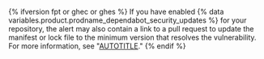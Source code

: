 {% ifversion fpt or ghec or ghes %}
If you have enabled {% data variables.product.prodname_dependabot_security_updates %} for your repository, the alert may also contain a link to a pull request to update the manifest or lock file to the minimum version that resolves the vulnerability. For more information, see "[AUTOTITLE](/code-security/dependabot/dependabot-security-updates/about-dependabot-security-updates)."
{% endif %}
